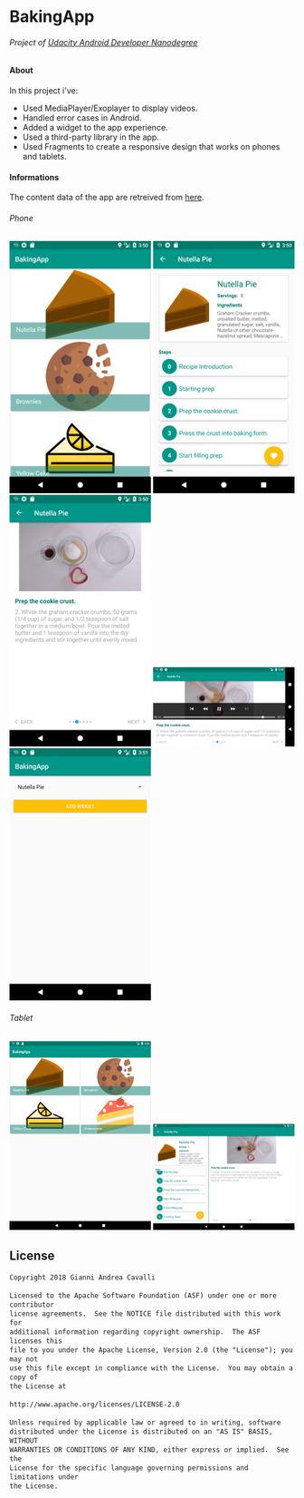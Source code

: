 # BakingApp
###### Project of [Udacity Android Developer Nanodegree](https://classroom.udacity.com/nanodegrees/nd801/syllabus/core-curriculum)

#### About
In this project i've:

- Used MediaPlayer/Exoplayer to display videos.
- Handled error cases in Android.
- Added a widget to the app experience.
- Used a third-party library in the app.
- Used Fragments to create a responsive design that works on phones and tablets.


#### Informations
The content data of the app are retreived from [here](https://d17h27t6h515a5.cloudfront.net/topher/2017/May/59121517_baking/baking.json).

###### Phone
<img src="https://raw.githubusercontent.com/justodepp/BakingApp-nd801/master/art/phone_1.png" width="250"> <img src="https://raw.githubusercontent.com/justodepp/BakingApp-nd801/master/art/phone_2.png" width="250"> <img src="https://raw.githubusercontent.com/justodepp/BakingApp-nd801/master/art/phone_3.png" width="250">
<img src="https://raw.githubusercontent.com/justodepp/BakingApp-nd801/master/art/phone_4.png" width="250"> <img src="https://raw.githubusercontent.com/justodepp/BakingApp-nd801/master/art/phone_5.png" width="250">

###### Tablet
<img src="https://raw.githubusercontent.com/justodepp/BakingApp-nd801/master/art/tab_1.png" width="250"> <img src="https://raw.githubusercontent.com/justodepp/BakingApp-nd801/master/art/tab_2.png" width="250">

License
-------------
```
Copyright 2018 Gianni Andrea Cavalli

Licensed to the Apache Software Foundation (ASF) under one or more contributor
license agreements.  See the NOTICE file distributed with this work for
additional information regarding copyright ownership.  The ASF licenses this
file to you under the Apache License, Version 2.0 (the "License"); you may not
use this file except in compliance with the License.  You may obtain a copy of
the License at

http://www.apache.org/licenses/LICENSE-2.0

Unless required by applicable law or agreed to in writing, software
distributed under the License is distributed on an "AS IS" BASIS, WITHOUT
WARRANTIES OR CONDITIONS OF ANY KIND, either express or implied.  See the
License for the specific language governing permissions and limitations under
the License.
```
